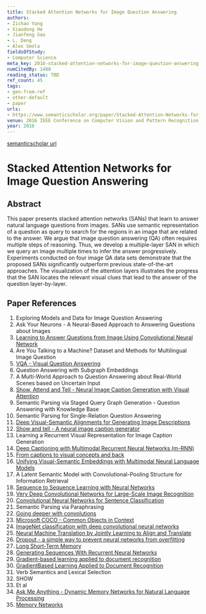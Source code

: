 ```yaml
---
title: Stacked Attention Networks for Image Question Answering
authors:
- Zichao Yang
- Xiaodong He
- Jianfeng Gao
- L. Deng
- Alex Smola
fieldsOfStudy:
- Computer Science
meta_key: 2016-stacked-attention-networks-for-image-question-answering
numCitedBy: 1480
reading_status: TBD
ref_count: 45
tags:
- gen-from-ref
- other-default
- paper
urls:
- https://www.semanticscholar.org/paper/Stacked-Attention-Networks-for-Image-Question-Yang-He/2c1890864c1c2b750f48316dc8b650ba4772adc5?sort=total-citations
venue: 2016 IEEE Conference on Computer Vision and Pattern Recognition (CVPR)
year: 2016
---
```


[semanticscholar url](https://www.semanticscholar.org/paper/Stacked-Attention-Networks-for-Image-Question-Yang-He/2c1890864c1c2b750f48316dc8b650ba4772adc5?sort=total-citations)

# Stacked Attention Networks for Image Question Answering

## Abstract

This paper presents stacked attention networks (SANs) that learn to answer natural language questions from images. SANs use semantic representation of a question as query to search for the regions in an image that are related to the answer. We argue that image question answering (QA) often requires multiple steps of reasoning. Thus, we develop a multiple-layer SAN in which we query an image multiple times to infer the answer progressively. Experiments conducted on four image QA data sets demonstrate that the proposed SANs significantly outperform previous state-of-the-art approaches. The visualization of the attention layers illustrates the progress that the SAN locates the relevant visual clues that lead to the answer of the question layer-by-layer.

## Paper References

1. Exploring Models and Data for Image Question Answering
2. Ask Your Neurons - A Neural-Based Approach to Answering Questions about Images
3. [Learning to Answer Questions from Image Using Convolutional Neural Network](2016-learning-to-answer-questions-from-image-using-convolutional-neural-network)
4. Are You Talking to a Machine? Dataset and Methods for Multilingual Image Question
5. [VQA - Visual Question Answering](2015-vqa-visual-question-answering)
6. Question Answering with Subgraph Embeddings
7. A Multi-World Approach to Question Answering about Real-World Scenes based on Uncertain Input
8. [Show, Attend and Tell - Neural Image Caption Generation with Visual Attention](2015-show-attend-and-tell-neural-image-caption-generation-with-visual-attention)
9. Semantic Parsing via Staged Query Graph Generation - Question Answering with Knowledge Base
10. Semantic Parsing for Single-Relation Question Answering
11. [Deep Visual-Semantic Alignments for Generating Image Descriptions](2017-deep-visual-semantic-alignments-for-generating-image-descriptions)
12. [Show and tell - A neural image caption generator](2015-show-and-tell-a-neural-image-caption-generator)
13. Learning a Recurrent Visual Representation for Image Caption Generation
14. [Deep Captioning with Multimodal Recurrent Neural Networks (m-RNN)](2015-deep-captioning-with-multimodal-recurrent-neural-networks-m-rnn)
15. [From captions to visual concepts and back](2015-from-captions-to-visual-concepts-and-back)
16. [Unifying Visual-Semantic Embeddings with Multimodal Neural Language Models](2014-unifying-visual-semantic-embeddings-with-multimodal-neural-language-models)
17. A Latent Semantic Model with Convolutional-Pooling Structure for Information Retrieval
18. [Sequence to Sequence Learning with Neural Networks](2014-sequence-to-sequence-learning-with-neural-networks)
19. [Very Deep Convolutional Networks for Large-Scale Image Recognition](2014-vggnet.md)
20. [Convolutional Neural Networks for Sentence Classification](2014-convolutional-neural-networks-for-sentence-classification)
21. Semantic Parsing via Paraphrasing
22. [Going deeper with convolutions](2015-going-deeper-with-convolutions)
23. [Microsoft COCO - Common Objects in Context](2014-microsoft-coco-common-objects-in-context)
24. [ImageNet classification with deep convolutional neural networks](2012-alexnet.md)
25. [Neural Machine Translation by Jointly Learning to Align and Translate](2015-neural-machine-translation-by-jointly-learning-to-align-and-translate)
26. [Dropout - a simple way to prevent neural networks from overfitting](2014-dropout-a-simple-way-to-prevent-neural-networks-from-overfitting)
27. [Long Short-Term Memory](1997-long-short-term-memory)
28. [Generating Sequences With Recurrent Neural Networks](2013-generating-sequences-with-recurrent-neural-networks)
29. [Gradient-based learning applied to document recognition](1998-lenet5.md)
30. [GradientBased Learning Applied to Document Recognition](2001-gradientbased-learning-applied-to-document-recognition)
31. Verb Semantics and Lexical Selection
32. SHOW
33. Et al
34. [Ask Me Anything - Dynamic Memory Networks for Natural Language Processing](2016-ask-me-anything-dynamic-memory-networks-for-natural-language-processing)
35. [Memory Networks](2015-memory-networks)
